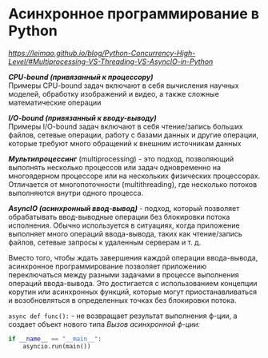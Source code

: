 # Асинхронное программирование в Python

_https://leimao.github.io/blog/Python-Concurrency-High-Level/#Multiprocessing-VS-Threading-VS-AsyncIO-in-Python_

**_CPU-bound (привязанный к процессору)_**  
Примеры CPU-bound задач включают в себя вычисления научных моделей, обработку изображений и видео, а также сложные математические операции

**_I/O-bound (привязанный к вводу-выводу)_**  
Примеры I/O-bound задач включают в себя чтение/запись больших файлов, сетевые операции, работу с базами данных и другие операции, которые требуют много обращений к внешним источникам данных


**_Мультипроцессинг_** (multiprocessing) - это подход, позволяющий выполнять несколько процессов или задач одновременно на многоядерном процессоре или на нескольких физических процессорах. 
Отличается от многопоточности (multithreading), где несколько потоков выполняются внутри одного процесса.

**_AsyncIO (асинхронный ввод-вывод)_** - подход, который позволяет обрабатывать ввод-выводные операции без блокировки потока исполнения. 
Обычно используется в ситуациях, когда приложение выполняет много операций ввода-вывода, таких как чтение/запись файлов, сетевые запросы к удаленным серверам и т. д.

Вместо того, чтобы ждать завершения каждой операции ввода-вывода, асинхронное программирование позволяет приложению переключаться между разными задачами в процессе выполнения операций ввода-вывода. 
Это достигается с использованием концепции корутин или асинхронных функций, которые могут приостанавливаться и возобновляться в определенных точках без блокировки потока.

`async def func():` - не возвращает результат выполнения ф-ции, а создает объект нового типа
_Вызов асинхронной ф-ции:_
```python
if __name__ == "__main__":
    asyncio.run(main())
```